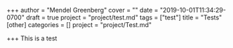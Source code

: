 +++
author = "Mendel Greenberg"
cover = ""
date = "2019-10-01T11:34:29-0700"
draft = true
project = "project/test.md"
tags = ["test"]
title = "Tests"
[other]
categories = []
project = "project/Test.md"

+++
This is a test